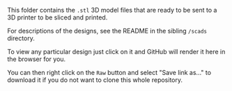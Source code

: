 This folder contains the `.stl` 3D model files that are ready to be sent to a 3D printer to be sliced and printed.

For descriptions of the designs, see the README in the sibling `/scads` directory.

To view any particular design just click on it and GitHub will render it here in the browser for you.

You can then right click on the `Raw` button and select "Save link as..." to download it if you do not want to clone this whole repository.

